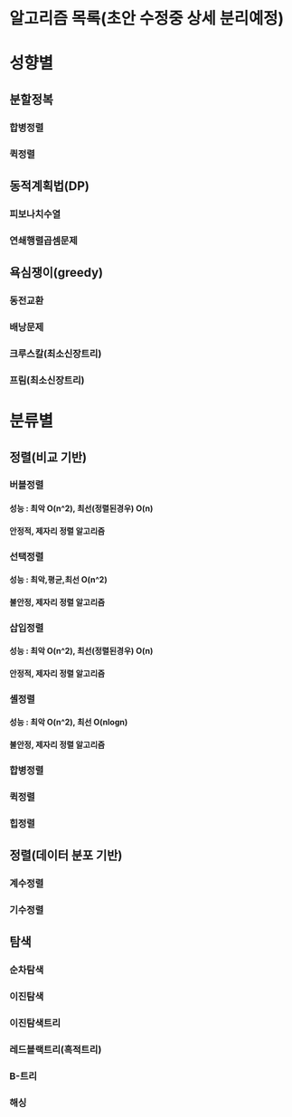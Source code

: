 
# 알고리즘 목록(초안 수정중 상세 분리예정)

# 성향별
## 분할정복
### 합병정렬
### 퀵정렬

## 동적계획법(DP)
### 피보나치수열
### 연쇄행렬곱셈문제

## 욕심쟁이(greedy)
### 동전교환
### 배낭문제
### 크루스칼(최소신장트리)
### 프림(최소신장트리)

# 분류별
## 정렬(비교 기반)
### 버블정렬
#### 성능 : 최악 O(n^2), 최선(정렬된경우) O(n)
#### 안정적, 제자리 정렬 알고리즘

### 선택정렬
#### 성능 : 최악,평균,최선 O(n^2)
#### 불안정, 제자리 정렬 알고리즘

### 삽입정렬
#### 성능 : 최악 O(n^2), 최선(정렬된경우) O(n)
#### 안정적, 제자리 정렬 알고리즘

### 셸정렬
#### 성능 : 최악 O(n^2), 최선 O(nlogn)
#### 불안정, 제자리 정렬 알고리즘

### 합병정렬
### 퀵정렬
### 힙정렬

## 정렬(데이터 분포 기반)
### 계수정렬
### 기수정렬

## 탐색
### 순차탐색
### 이진탐색
### 이진탐색트리
### 레드블랙트리(흑적트리)
### B-트리
### 해싱
